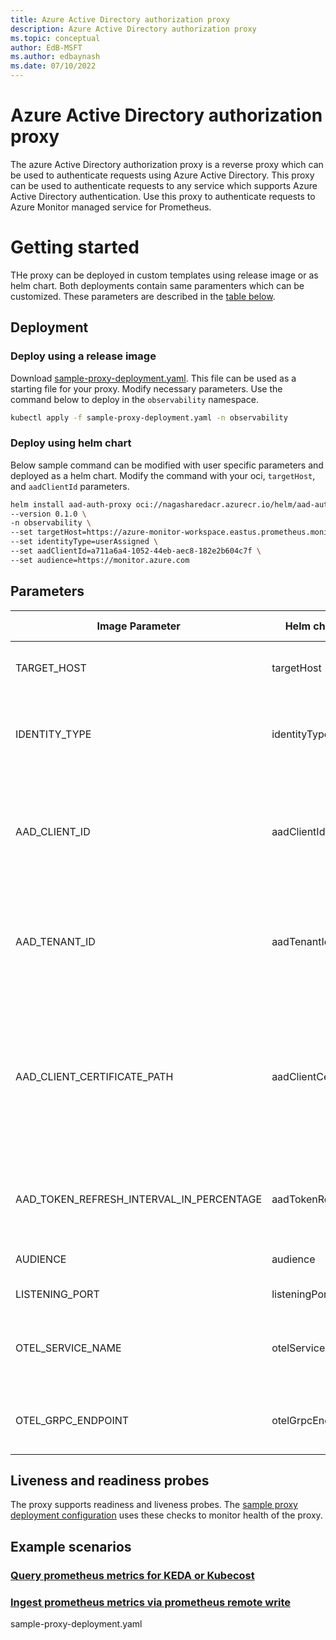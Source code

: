 ```yaml
---
title: Azure Active Directory authorization proxy 
description: Azure Active Directory authorization proxy 
ms.topic: conceptual
author: EdB-MSFT
ms.author: edbaynash
ms.date: 07/10/2022
---
```


# Azure Active Directory authorization proxy 
The azure Active Directory authorization proxy is a reverse proxy which can be used to authenticate requests using Azure Active Directory. This proxy can be used to authenticate requests to any service which supports Azure Active Directory authentication. Use this proxy to authenticate requests to Azure Monitor managed service for Prometheus.

# Getting started

THe proxy can be deployed in custom templates using release image or as helm chart. Both deployments contain same paramenters which can be customized. These parameters are described in the [table below](#parameters).

## Deployment

### Deploy using a release image

Download [sample-proxy-deployment.yaml](../samples/sample-proxy-deployment.yaml). This file can be used as a starting file for your proxy. Modify necessary parameters.
Use the command below  to deploy in the `observability` namespace.

```bash
kubectl apply -f sample-proxy-deployment.yaml -n observability
```

### Deploy using helm chart

Below sample command can be modified with user specific parameters and deployed as a helm chart.
Modify the command with your oci, `targetHost`, and `aadClientId` parameters.

```bash 
helm install aad-auth-proxy oci://nagasharedacr.azurecr.io/helm/aad-auth-proxy \
--version 0.1.0 \
-n observability \
--set targetHost=https://azure-monitor-workspace.eastus.prometheus.monitor.azure.com \
--set identityType=userAssigned \
--set aadClientId=a711a6a4-1052-44eb-aec8-182e2b604c7f \
--set audience=https://monitor.azure.com
```

## Parameters

| Image Parameter | Helm chart Parameter name | Description | Supported values | Mandatory |
| --------- | --------- | --------------- | --------- | --------- |
|  TARGET_HOST | targetHost | this is the target host where you want to forward the request to. | | Yes |
|  IDENTITY_TYPE | identityType | this is the identity type which will be used to authenticate requests. This proxy supports 3 types of identities. | systemassigned, userassigned, aadapplication | Yes |
| AAD_CLIENT_ID | aadClientId | this is the client_id of the identity used. This is needed for userassigned and aadapplication identity types. Check [Fetch parameters for identities](IDENTITY.md#fetch-parameters-for-identities) on how to fetch client_id | | Yes for userassigned and aadapplication |
| AAD_TENANT_ID | aadTenantId | this is the tenant_id of the identity used. This is needed for aadapplication identity types. Check [Fetch parameters for identities](IDENTITY.md#fetch-parameters-for-identities) on how to fetch tenant_id | | Yes for aadapplication |
| AAD_CLIENT_CERTIFICATE_PATH | aadClientCertificatePath | this is the path where proxy can find the certificate for aadapplication. This path should be accessible by proxy and should be a either a pfx or pem certificate containing private key. Check [CSI driver](IDENTITY.md#set-up-csi-driver-for-certificate-management) for managing certificates. | | Yes for aadapplication |
| AAD_TOKEN_REFRESH_INTERVAL_IN_PERCENTAGE | aadTokenRefreshIntervalInMinutes | token will be refreshed based on the percentage of time till token expiry. Default value is 10% time before expiry. | | No |
| AUDIENCE | audience | this will be the audience for the token | | No |
| LISTENING_PORT | listeningPort | proxy will be listening on this port | | Yes |
| OTEL_SERVICE_NAME | otelServiceName | this will be set as the service name for OTEL traces and metrics. Default value is aad_auth_proxy | | No |
| OTEL_GRPC_ENDPOINT | otelGrpcEndpoint | proxy will push OTEL telemetry to this endpoint. Default values is http://localhost:4317 | | No |

## Liveness and readiness probes
The proxy supports readiness and liveness probes. The [sample proxy deployment configuration](../samples/sample-proxy-deployment.yaml) uses these checks to monitor health of the proxy.

## Example scenarios
### [Query prometheus metrics for KEDA or Kubecost](EXAMPLE_SCENARIOS.md#query-prometheus-metrics-for-kubecost)
### [Ingest prometheus metrics via prometheus remote write](EXAMPLE_SCENARIOS.md#ingest-prometheus-metrics-via-remote-write)




sample-proxy-deployment.yaml